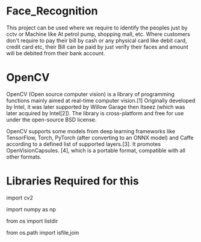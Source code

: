 # Face_Recognition
This project can be used where we require to identify the peoples just by cctv or Machine like At petrol pump, shopping mall, etc. 
Where customers don't require to pay their bill by cash or any physical card like debit card, credit card etc, their Bill can be paid by
just verify their faces and amount will be debited from their bank account.




# OpenCV
OpenCV (Open source computer vision) is a library of programming functions mainly aimed at real-time computer vision.[1] Originally
developed by Intel, it was later supported by Willow Garage then Itseez (which was later acquired by Intel[2]). The library is
cross-platform and free for use under the open-source BSD license.

OpenCV supports some models from deep learning frameworks like TensorFlow, Torch, PyTorch (after converting to an ONNX model) and 
Caffe according to a defined list of supported layers.[3]. It promotes OpenVisionCapsules. [4], which is a portable format, compatible
with all other formats.



# Libraries Required for this

import cv2

import numpy as np

from os import listdir

from os.path import isfile,join

